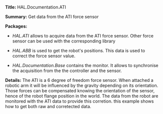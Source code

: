 ﻿**Title:** HAL.Documentation.ATI

**Summary:** Get data from the ATI force sensor

**Packages:**

 * *HAL.ATI* allows to acquire data from the ATI force sensor. Other force sensor can be used with the corresponding library

* *HAL.ABB* is used to get the robot's positions. This data is used to correct the force sensor value.
* *HAL.Documentation.Base* contains the monitor. It allows to synchronise the acquisition from the the controller and the sensor.

**Details:** The ATI is a 6 degree of freedom force sensor. When attached a robotic arm it will be influenced by the gravity depending on its orientation. Those forces can be compensated knowing the orientation of the sensor, hence of the robot flange position in the world. The data from the robot are monitored with the ATI data to provide this corretion. this example shows how to get both raw and corretected data. 